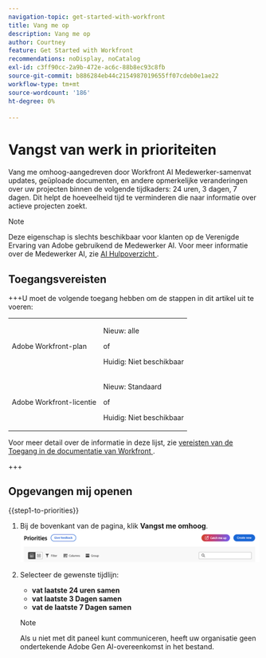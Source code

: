 ```yaml
---
navigation-topic: get-started-with-workfront
title: Vang me op
description: Vang me op
author: Courtney
feature: Get Started with Workfront
recommendations: noDisplay, noCatalog
exl-id: c3ff90cc-2a9b-472e-ac6c-88b8ec93c8fb
source-git-commit: b886284eb44c2154987019655ff07cdeb0e1ae22
workflow-type: tm+mt
source-wordcount: '186'
ht-degree: 0%

---
```


# Vangst van werk in prioriteiten

Vang me omhoog-aangedreven door Workfront AI Medewerker-samenvat updates, geüploade documenten, en andere opmerkelijke veranderingen over uw projecten binnen de volgende tijdkaders: 24 uren, 3 dagen, 7 dagen. Dit helpt de hoeveelheid tijd te verminderen die naar informatie over actieve projecten zoekt.

>[!NOTE]
>
>Deze eigenschap is slechts beschikbaar voor klanten op de Verenigde Ervaring van Adobe gebruikend de Medewerker AI. Voor meer informatie over de Medewerker AI, zie [&#x200B; AI Hulpoverzicht &#x200B;](/help/quicksilver/workfront-basics/ai-assistant/ai-assistant-overview.md).

## Toegangsvereisten

+++U moet de volgende toegang hebben om de stappen in dit artikel uit te voeren: 

<table style="table-layout:auto"> 
 <col> 
 <col> 
 <tbody> 
  <tr> 
   <td role="rowheader">Adobe Workfront-plan</td> 
   <td><p>Nieuw: alle</p>
       <p>of</p>
       <p>Huidig: Niet beschikbaar</p></td>
  </tr> 
  <tr> 
   <td role="rowheader">Adobe Workfront-licentie</td> 
   <td><p>Nieuw: Standaard</p>
       <p>of</p>
       <p>Huidig: Niet beschikbaar</p></td>
  </tr> 
 </tbody> 
</table>

Voor meer detail over de informatie in deze lijst, zie [&#x200B; vereisten van de Toegang in de documentatie van Workfront &#x200B;](/help/quicksilver/administration-and-setup/add-users/access-levels-and-object-permissions/access-level-requirements-in-documentation.md).

+++


## Opgevangen mij openen

{{step1-to-priorities}}

1. Bij de bovenkant van de pagina, klik **Vangst me omhoog**.
   ![&#x200B; vangst me op knoop &#x200B;](assets/catch-me-up-button.png)
1. Selecteer de gewenste tijdlijn:
   * **vat laatste 24 uren samen**
   * **vat laatste 3 Dagen samen**
   * **vat de laatste 7 Dagen samen**

   >[!NOTE]
   >
   > Als u niet met dit paneel kunt communiceren, heeft uw organisatie geen ondertekende Adobe Gen AI-overeenkomst in het bestand.

